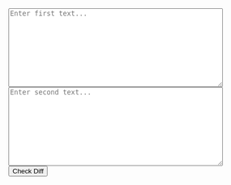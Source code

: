 <div id="diffStats"></div>
<div class="inputs-container">
    <textarea id="text1" placeholder="Enter first text..." rows="10" cols="50"></textarea>
    <textarea id="text2" placeholder="Enter second text..." rows="10" cols="50"></textarea>
    <div class="minimap-container" id="minimapContainer">
        <canvas id="minimap" class="minimap"></canvas>
        <div id="minimapOverlay" class="minimap-overlay"></div>
    </div>
</div>
<button onclick="checkDiff()">Check Diff</button>
<div id="diffOutput" class="diff-container">
    <div class="line-numbers" id="lineNumbers"></div>
    <div class="diff-lines" id="diffLines"></div>
</div>
<script src="../js/diff.js"></script>
<link rel="stylesheet" href="../stylesheets/diff.css">
<script src="https://cdn.jsdelivr.net/npm/diff@5.0.0/dist/diff.min.js"></script>